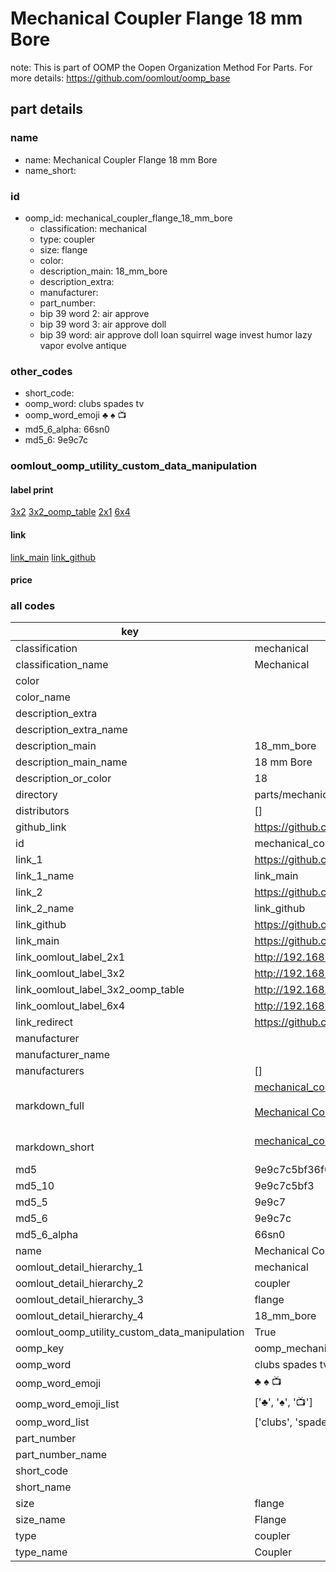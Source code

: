 # Mechanical Coupler Flange 18 mm Bore  

note: This is part of OOMP the Oopen Organization Method For Parts. For more details: https://github.com/oomlout/oomp_base

##  part details
  







### name
* name: Mechanical Coupler Flange 18 mm Bore
* name_short: 
### id
* oomp_id: mechanical_coupler_flange_18_mm_bore
  * classification: mechanical
  * type: coupler
  * size: flange
  * color: 
  * description_main: 18_mm_bore
  * description_extra: 
  * manufacturer: 
  * part_number: 
  * bip 39 word 2: air approve
  * bip 39 word 3: air approve doll
  * bip 39 word: air approve doll loan squirrel wage invest humor lazy vapor evolve antique

### other_codes
* short_code: 
* oomp_word: clubs spades tv
* oomp_word_emoji :clubs: :spades: :tv:
* md5_6_alpha: 66sn0
* md5_6: 9e9c7c






### oomlout_oomp_utility_custom_data_manipulation
#### label print
[3x2](http://192.168.1.245:1112/?label=oomp%2066sn0)
[3x2_oomp_table](http://192.168.1.108:1112/?label=oomp%2066sn0)
[2x1](http://192.168.1.242:1112/?label=oomp%2066sn0)
[6x4](http://192.168.1.55:1112/?label=oomp%2066sn0)    

#### link

[link_main](https://github.com/oomlout/oomlout_oomp_version_1_messy/tree/main/parts/mechanical_coupler_flange_18_mm_bore) [link_github](https://github.com/oomlout/oomlout_oomp_version_1_messy/tree/main/parts/mechanical_coupler_flange_18_mm_bore)                             

#### price







### all codes 
| key | value |  
| --- | --- |  
| classification | mechanical |  
| classification_name | Mechanical |  
| color |  |  
| color_name |  |  
| description_extra |  |  
| description_extra_name |  |  
| description_main | 18_mm_bore |  
| description_main_name | 18 mm Bore |  
| description_or_color | 18 |  
| directory | parts/mechanical_coupler_flange_18_mm_bore |  
| distributors | [] |  
| github_link | https://github.com/oomlout/oomlout_oomp_part_src/tree/main/parts/mechanical_coupler_flange_18_mm_bore |  
| id | mechanical_coupler_flange_18_mm_bore |  
| link_1 | https://github.com/oomlout/oomlout_oomp_version_1_messy/tree/main/parts/mechanical_coupler_flange_18_mm_bore |  
| link_1_name | link_main |  
| link_2 | https://github.com/oomlout/oomlout_oomp_version_1_messy/tree/main/parts/mechanical_coupler_flange_18_mm_bore |  
| link_2_name | link_github |  
| link_github | https://github.com/oomlout/oomlout_oomp_version_1_messy/tree/main/parts/mechanical_coupler_flange_18_mm_bore |  
| link_main | https://github.com/oomlout/oomlout_oomp_version_1_messy/tree/main/parts/mechanical_coupler_flange_18_mm_bore |  
| link_oomlout_label_2x1 | http://192.168.1.242:1112/?label=oomp%2066sn0 |  
| link_oomlout_label_3x2 | http://192.168.1.245:1112/?label=oomp%2066sn0 |  
| link_oomlout_label_3x2_oomp_table | http://192.168.1.108:1112/?label=oomp%2066sn0 |  
| link_oomlout_label_6x4 | http://192.168.1.55:1112/?label=oomp%2066sn0 |  
| link_redirect | https://github.com/oomlout/oomlout_oomp_version_1_messy/tree/main/parts/mechanical_coupler_flange_18_mm_bore |  
| manufacturer |  |  
| manufacturer_name |  |  
| manufacturers | [] |  
| markdown_full | [mechanical_coupler_flange_18_mm_bore](none)<br>[](none)<br>[Mechanical Coupler Flange 18 Mm Bore](none)<br><br> |  
| markdown_short | [mechanical_coupler_flange_18_mm_bore](none)<br><br> |  
| md5 | 9e9c7c5bf36f0ebfd8e9d8308142b02b |  
| md5_10 | 9e9c7c5bf3 |  
| md5_5 | 9e9c7 |  
| md5_6 | 9e9c7c |  
| md5_6_alpha | 66sn0 |  
| name | Mechanical Coupler Flange 18 mm Bore |  
| oomlout_detail_hierarchy_1 | mechanical |  
| oomlout_detail_hierarchy_2 | coupler |  
| oomlout_detail_hierarchy_3 | flange |  
| oomlout_detail_hierarchy_4 | 18_mm_bore |  
| oomlout_oomp_utility_custom_data_manipulation | True |  
| oomp_key | oomp_mechanical_coupler_flange_18_mm_bore |  
| oomp_word | clubs spades tv |  
| oomp_word_emoji | :clubs: :spades: :tv: |  
| oomp_word_emoji_list | [':clubs:', ':spades:', ':tv:'] |  
| oomp_word_list | ['clubs', 'spades', 'tv'] |  
| part_number |  |  
| part_number_name |  |  
| short_code |  |  
| short_name |  |  
| size | flange |  
| size_name | Flange |  
| type | coupler |  
| type_name | Coupler |  
